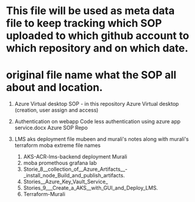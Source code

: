 # This file will be used as meta data file to keep tracking which SOP uploaded to which github account to which repository and on which date.
# original file name what the SOP all about and location.

1. Azure Virtual desktop SOP - in this repository
    Azure Virtual desktop (creation, user assign and access)
2. Authentication on webapp
   Code less authentication using azure app service.docx
   Azure SOP Repo

4. LMS aks deployment
   file mubeen and murali's notes along with murali's terraform moba extreme
   file names
   1. AKS-ACR-lms-backend deployment Murali
   2. moba promethous grafana lab
   3. Storie_8__collection_of__Azure_Artifacts__-_install_node_Build_and_publish_artifacts.
   4. Stories__Azure_Key_Vault_Service_
   5. Stories_9___Create_a_AKS__with_GUI_and_Deploy_LMS.
   6. Terraform-Murali
